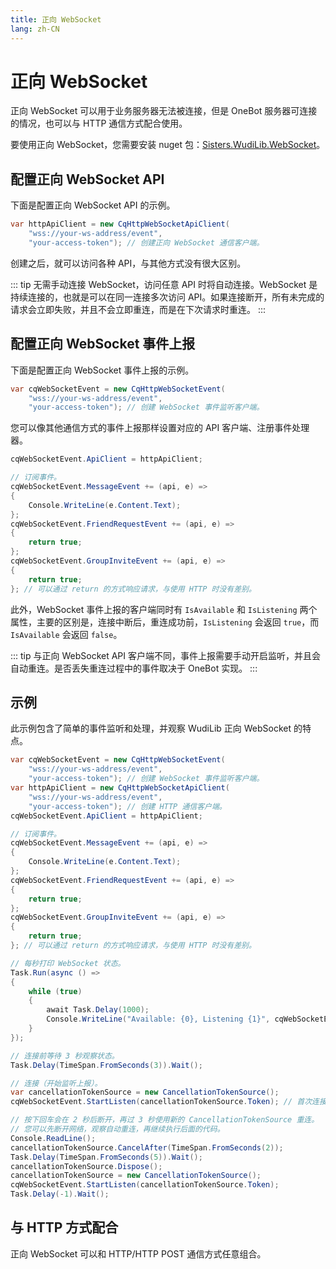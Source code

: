 ```yaml
---
title: 正向 WebSocket
lang: zh-CN
---
```

# 正向 WebSocket
正向 WebSocket 可以用于业务服务器无法被连接，但是 OneBot 服务器可连接的情况，也可以与 HTTP 通信方式配合使用。

要使用正向 WebSocket，您需要安装 nuget 包：[Sisters.WudiLib.WebSocket](https://www.nuget.org/packages/Sisters.WudiLib.WebSocket/)。

## 配置正向 WebSocket API
下面是配置正向 WebSocket API 的示例。

```cs
var httpApiClient = new CqHttpWebSocketApiClient(
    "wss://your-ws-address/event",
    "your-access-token"); // 创建正向 WebSocket 通信客户端。
```

创建之后，就可以访问各种 API，与其他方式没有很大区别。

::: tip
无需手动连接 WebSocket，访问任意 API 时将自动连接。WebSocket 是持续连接的，也就是可以在同一连接多次访问 API。如果连接断开，所有未完成的请求会立即失败，并且不会立即重连，而是在下次请求时重连。
:::

## 配置正向 WebSocket 事件上报

下面是配置正向 WebSocket 事件上报的示例。

```cs
var cqWebSocketEvent = new CqHttpWebSocketEvent(
    "wss://your-ws-address/event",
    "your-access-token"); // 创建 WebSocket 事件监听客户端。
```

您可以像其他通信方式的事件上报那样设置对应的 API 客户端、注册事件处理器。

```cs
cqWebSocketEvent.ApiClient = httpApiClient;

// 订阅事件。
cqWebSocketEvent.MessageEvent += (api, e) =>
{
    Console.WriteLine(e.Content.Text);
};
cqWebSocketEvent.FriendRequestEvent += (api, e) =>
{
    return true;
};
cqWebSocketEvent.GroupInviteEvent += (api, e) =>
{
    return true;
}; // 可以通过 return 的方式响应请求，与使用 HTTP 时没有差别。
```

此外，WebSocket 事件上报的客户端同时有 `IsAvailable` 和 `IsListening` 两个属性，主要的区别是，连接中断后，重连成功前，`IsListening` 会返回 `true`，而 `IsAvailable` 会返回 `false`。

::: tip
与正向 WebSocket API 客户端不同，事件上报需要手动开启监听，并且会自动重连。是否丢失重连过程中的事件取决于 OneBot 实现。
:::

## 示例
此示例包含了简单的事件监听和处理，并观察 WudiLib 正向 WebSocket 的特点。
```cs
var cqWebSocketEvent = new CqHttpWebSocketEvent(
    "wss://your-ws-address/event",
    "your-access-token"); // 创建 WebSocket 事件监听客户端。
var httpApiClient = new CqHttpWebSocketApiClient(
    "wss://your-ws-address/event",
    "your-access-token"); // 创建 HTTP 通信客户端。
cqWebSocketEvent.ApiClient = httpApiClient;

// 订阅事件。
cqWebSocketEvent.MessageEvent += (api, e) =>
{
    Console.WriteLine(e.Content.Text);
};
cqWebSocketEvent.FriendRequestEvent += (api, e) =>
{
    return true;
};
cqWebSocketEvent.GroupInviteEvent += (api, e) =>
{
    return true;
}; // 可以通过 return 的方式响应请求，与使用 HTTP 时没有差别。

// 每秒打印 WebSocket 状态。
Task.Run(async () =>
{
    while (true)
    {
        await Task.Delay(1000);
        Console.WriteLine("Available: {0}, Listening {1}", cqWebSocketEvent.IsAvailable, cqWebSocketEvent.IsListening);
    }
});

// 连接前等待 3 秒观察状态。
Task.Delay(TimeSpan.FromSeconds(3)).Wait();

// 连接（开始监听上报）。
var cancellationTokenSource = new CancellationTokenSource();
cqWebSocketEvent.StartListen(cancellationTokenSource.Token); // 首次连接必须成功。

// 按下回车会在 2 秒后断开，再过 3 秒使用新的 CancellationTokenSource 重连。
// 您可以先断开网络，观察自动重连，再继续执行后面的代码。
Console.ReadLine();
cancellationTokenSource.CancelAfter(TimeSpan.FromSeconds(2));
Task.Delay(TimeSpan.FromSeconds(5)).Wait();
cancellationTokenSource.Dispose();
cancellationTokenSource = new CancellationTokenSource();
cqWebSocketEvent.StartListen(cancellationTokenSource.Token);
Task.Delay(-1).Wait();
```

## 与 HTTP 方式配合
正向 WebSocket 可以和 HTTP/HTTP POST 通信方式任意组合。

